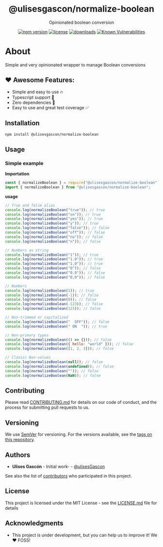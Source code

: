 <p align="center"><h1 align="center">
  @ulisesgascon/normalize-boolean
</h1>

<p align="center">
  Opinionated boolean conversion
</p>

<p align="center">
  <a href="https://www.npmjs.org/package/@ulisesgascon/normalize-boolean"><img src="https://badgen.net/npm/v/@ulisesgascon/normalize-boolean" alt="npm version"/></a>
  <a href="https://www.npmjs.org/package/@ulisesgascon/normalize-boolean"><img src="https://badgen.net/npm/license/@ulisesgascon/normalize-boolean" alt="license"/></a>
  <a href="https://www.npmjs.org/package/@ulisesgascon/normalize-boolean"><img src="https://badgen.net/npm/dt/@ulisesgascon/normalize-boolean" alt="downloads"/></a>
  <a href="https://snyk.io/test/github/ulisesgascon/micro-utilities"><img src="https://snyk.io/test/github/ulisesgascon/micro-utilities/badge.svg" alt="Known Vulnerabilities"/></a>
</p>

# About

Simple and very opinionated wrapper to manage Boolean conversions

## ❤️ Awesome Features:

- Simple and easy to use 🔥
- Typescript support 💪
- Zero dependencies 🚀
- Easy to use and great test coverage ✅

## Installation

```bash
npm install @ulisesgascon/normalize-boolean
```

## Usage

### Simple example

**Importation**

```js
const { normalizeBoolean } = require("@ulisesgascon/normalize-boolean");
import { normalizeBoolean } from "@ulisesgascon/normalize-boolean";
```

**usage**

```js
// True and false alias
console.log(normalizeBoolean("true")); // true
console.log(normalizeBoolean("on")); // true
console.log(normalizeBoolean("yes")); // true
console.log(normalizeBoolean("y")); // true
console.log(normalizeBoolean("false")); // false
console.log(normalizeBoolean("off")); // false
console.log(normalizeBoolean("no")); // false
console.log(normalizeBoolean("n")); // false

// Numbers as string
console.log(normalizeBoolean("1")); // true
console.log(normalizeBoolean("1.0")); // true
console.log(normalizeBoolean("1,0")); // true
console.log(normalizeBoolean("0")); // false
console.log(normalizeBoolean("0.0")); // false
console.log(normalizeBoolean("0,0")); // false

// Numbers
console.log(normalizeBoolean(1)); // true
console.log(normalizeBoolean(-1)); // false
console.log(normalizeBoolean(0)); // false
console.log(normalizeBoolean(-123)); // false
console.log(normalizeBoolean(123)); // false

// Non-trimmed or capitalized
console.log(normalizeBoolean("  OFF")); // false
console.log(normalizeBoolean(" ON  ")); // true

// Non-primary types
console.log(normalizeBoolean(() => {})); // false
console.log(normalizeBoolean({ hello: "world" })); // false
console.log(normalizeBoolean([1, 2, 3])); // false

// Classic Non-values
console.log(normalizeBoolean(null)); // false
console.log(normalizeBoolean(undefined)); // false
console.log(normalizeBoolean("")); // false
console.log(normalizeBoolean(NaN)); // false
```

## Contributing

Please read [CONTRIBUTING.md](https://github.com/UlisesGascon/.github/blob/main/contributing.md) for details on our code of conduct, and the process for submitting pull requests to us.

## Versioning

We use [SemVer](http://semver.org/) for versioning. For the versions available, see the [tags on this repository](https://github.com/ulisesGascon/micro-utilities/tags).

## Authors

- **Ulises Gascón** - Initial work- - [@ulisesGascon](https://github.com/ulisesGascon)

See also the list of [contributors](https://github.com/ulisesGascon/micro-utilities/contributors) who participated in this project.

## License

This project is licensed under the MIT License - see the [LICENSE.md](../../LICENSE.md) file for details

## Acknowledgments

- This project is under development, but you can help us to improve it! We :heart: FOSS!
